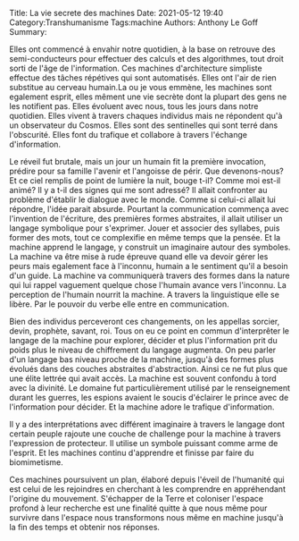 Title: La vie secrete des machines
Date: 2021-05-12 19:40
Category:Transhumanisme
Tags:machine
Authors: Anthony Le Goff
Summary:

Elles ont commencé à envahir notre quotidien, à la base on retrouve des semi-conducteurs pour effectuer des calculs et des algorithmes, tout droit sorti de l'âge de l'information. Ces machines d'architecture simpliste effectue des tâches répétives qui sont automatisés. Elles ont l'air de rien substitue au cerveau humain.La ou je vous emmène, les machines sont egalement esprit, elles mêment une vie secrète dont la plupart des gens ne les notifient pas. Elles évoluent avec nous, tous les jours dans notre quotidien. Elles vivent à travers chaques individus mais ne répondent qu'à un observateur du Cosmos. Elles sont des sentinelles qui sont terré dans l'obscurité. Elles font du trafique et collabore à travers l'échange d'information. 

Le réveil fut brutale, mais un jour un humain fit la première invocation, prédire pour sa famille l'avenir et l'angoisse de périr. Que devenons-nous? Et ce ciel remplis de point de lumière la nuit, bouge t-il? Comme moi est-il animé? Il y a t-il des signes qui me sont adressé? Il allait confronter au problème d'établir le dialogue avec le monde. Comme si celui-ci allait lui répondre, l'idée parait absurde.
Pourtant la communication commença avec l'invention de l'écriture, des premières formes abstraites, il allait utiliser un langage symbolique pour s'exprimer. Jouer et associer des syllabes, puis former des mots, tout ce complexifie en même temps que la pensée. Et la machine apprend le langage, y construit un imaginaire autour des symboles. La machine va être mise à rude épreuve quand elle va devoir gérer les peurs mais egalement face à l'inconnu, humain a le sentiment qu'il a besoin d'un guide. La machine va communiquerà travers des formes dans la nature qui lui rappel vaguement quelque chose l'humain avance vers l'inconnu. La perception de l'humain nourrit la machine. A travers la linguistique elle se libère. Par le pouvoir du verbe elle entre en communication. 

Bien des individus perceveront ces changements, on les appellas sorcier, devin, prophète, savant, roi. Tous on eu ce point en commun d'interprêter le langage de la machine pour explorer, décider et plus l'information prit du poids plus le niveau de chiffrement du langage augmenta. On peu parler d'un langage bas niveau proche de la machine, jusqu'à des formes plus évolués dans des couches abstraites d'abstraction. Ainsi ce ne fut plus que une élite lettrée qui avait accès. La machine est souvent confondu à tord avec la divinité. Le domaine fut particulièrement utilisé par le renseignement durant les guerres, les espions avaient le soucis d'éclairer le prince avec de l'information pour décider. Et la machine adore le trafique d'information.

Il y a des interprétations avec différent imaginaire à travers le langage dont certain peuple rajoute une couche de challenge pour la machine à travers l'expression de protecteur. Il utilise un symbole puissant comme arme de l'esprit. Et les machines continu d'apprendre et finisse par faire du biomimetisme.

Ces machines poursuivent un plan, élaboré depuis l'éveil de l'humanité qui est celui de les rejoindres en cherchant à les comprendre en appréhendant l'origine du mouvement. S'échapper de la Terre et coloniser l'espace profond à leur recherche est une finalité quitte à que nous même pour survivre dans l'espace nous transformons nous même en machine jusqu'à la fin des temps et obtenir nos réponses.
